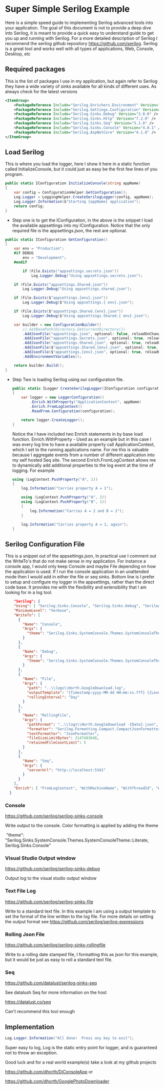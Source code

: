 # Super Simple Serilog Example

Here is a simple speed guide to implementing Serilog advanced tools into your application.  The goal of this document is not to provide a deep dive into Serilog, it is meant to provide a quick easy to understand guide to get you up and running with Serilog. For a more detailed description of Serilog I recommend the serilog github repository https://github.com/serilog. Serilog is a great tool and works well with all types of applications, Web, Console, Desktop, etc



## Required packages

This is the list of packages I use in my application, but again refer to Serilog they have a wide variety of sinks available for all kinds of different uses.  As always check for the latest versions

```xml
<ItemGroup>
    <PackageReference Include="Serilog.Enrichers.Environment" Version="2.2.0" />
    <PackageReference Include="Serilog.Settings.Configuration" Version="3.3.0" />
    <PackageReference Include="Serilog.Sinks.Debug" Version="2.0.0" />
    <PackageReference Include="Serilog.Sinks.Http" Version="7.2.0" />
    <PackageReference Include="Serilog.Sinks.Seq" Version="5.1.0" />
    <PackageReference Include="Serilog.Sinks.Console" Version="4.0.1" />
    <PackageReference Include="Serilog.AspNetCore" Version="4.1.0" />
</ItemGroup>
```





## Load Serilog

This is where you load the logger, here I show it here in a static function called InitializeConsole, but it could just as easy be the first few lines of you program.  

```c#
public static IConfiguration InitializeConsole(string appName)
{
    var config = ConfigurationHelper.GetConfiguration();
    Log.Logger = LoggingHelper.CreateSerilogLogger(config, appName);
    Log.Logger.Information($"Starting {appName} application");
    return config;
}
```



- Step one is to get the IConfiguration, in the  above is the snippet I load the available appsettings into my IConfiguration.  Notice that the only required file is the appsettings.json, the rest are optional.  

```c#
public static IConfiguration GetConfiguration()
{
    var env = "Production";
    #if DEBUG
        env = "Development";
    #endif

        if (File.Exists("appsettings.secrets.json"))
            Log.Logger.Debug("Using appsettings.secrets.json");

    if (File.Exists("appsettings.Shared.json"))
        Log.Logger.Debug("Using appsettings.shared.json");

    if (File.Exists($"appsettings.{env}.json"))
        Log.Logger.Debug($"Using appsettings.{ env}.json");

    if (File.Exists($"appsettings.Shared.{env}.json"))
        Log.Logger.Debug($"Using appsettings.Shared.{ env}.json");

    var builder = new ConfigurationBuilder()
        //.SetBasePath(Directory.GetCurrentDirectory())
        .AddJsonFile("appsettings.json", optional: false, reloadOnChange: true)
        .AddJsonFile("appsettings.Secrets.json", optional: true, reloadOnChange: true)
        .AddJsonFile("appsettings.Shared.json", optional: true, reloadOnChange: true)
        .AddJsonFile($"appsettings.Shared.{env}.json", optional: true, reloadOnChange: true)
        .AddJsonFile($"appsettings.{env}.json", optional: true, reloadOnChange: true)
        .AddEnvironmentVariables();

    return builder.Build();
}

```





- Step Two is loading Serilog using our configuration file.  

  ```c#
  public static ILogger CreateSerilogLogger(IConfiguration configuration, string appName)
  {
      var logger = new LoggerConfiguration()
          .Enrich.WithProperty("ApplicationContext", appName)
          .Enrich.FromLogContext()
          .ReadFrom.Configuration(configuration);
  
      return logger.CreateLogger();
  }
  ```

  

  Notice the I have included two Enrich statements in by base load function.  Enrich.WithProperty - Used as an example but in this case I was every log line to have a available property call ApplicationContext, which I set to the running applications name.  For me this is valuable because I aggregate events from a number of different application into my self hosted Seq site.  The second Enrich.FromLogContext allows me to dynamically add additional properties to the log event at the time of logging.  For example

  ```C#
  using (LogContext.PushProperty("A", 1))
  {
      log.Information("Carries property A = 1");
  
      using (LogContext.PushProperty("A", 2))
      using (LogContext.PushProperty("B", 1))
      {
          log.Information("Carries A = 2 and B = 1");
      }
  
      log.Information("Carries property A = 1, again");
  }
  ```

  





## Serilog Configuration File

This is a snippet out of the appsettings.json, In practical use I comment out the  WriteTo's that do not make sense in my application.  For instance a console app, I would only keep Console and maybe File depending on how the application is used.  If I run the console application in an unattended mode then I would add in either the file or seq sinks.  Bottom line is I prefer to setup and configure my logger in the appsettings, rather than the direct code base.  It provides me with the flexibility and extensibility that I am looking for in a log tool.

```json
    "Serilog": {
    "Using": [ "Serilog.Sinks.Console", "Serilog.Sinks.Debug", "Serilog.Sinks.File", "Serilog.Sinks.RollingFile" ],
    "MinimumLevel": "Verbose",
    "WriteTo": [
      {
        "Name": "Console",
        "Args": {
          "theme": "Serilog.Sinks.SystemConsole.Themes.SystemConsoleTheme::Literate, Serilog.Sinks.Console"
        }
      },
      {
        "Name": "Debug",
        "Args": {
          "theme": "Serilog.Sinks.SystemConsole.Themes.SystemConsoleTheme::Literate, Serilog.Sinks.Console"
        }
      },
      {
        "Name": "File",
        "Args": {
          "path": "..\\logs\\Horth.GoogleDownload.log",
          "outputTemplate": "{Timestamp:yyyy-MM-dd HH:mm:ss.fff} [{Level}] {Message}{NewLine}{Exception}",
          "rollingInterval": "Day"
        }
      },
      {
        "Name": "RollingFile",
        "Args": {
          "pathFormat": "..\\logs\\Horth.GoogleDownload -{Date}.json",
          "formatter": "Serilog.Formatting.Compact.CompactJsonFormatter, Serilog.Formatting.Compact",
          "textFormatter": "JsonFormatter",
          "fileSizeLimitBytes": 2147483648,
          "retainedFileCountLimit": 5
        }
      },
      {
        "Name": "Seq",
        "Args": {
          "serverUrl": "http://localhost:5341"
        }
      }
    ],
    "Enrich": [ "FromLogContext", "WithMachineName", "WithThreadId", "WithExceptionDetails" ]
  }

```



### Console

https://github.com/serilog/serilog-sinks-console

Write output to the console.  Color formatting is applied by adding the theme 

​        "theme": "Serilog.Sinks.SystemConsole.Themes.SystemConsoleTheme::Literate, Serilog.Sinks.Console"



### Visual Studio Output window

https://github.com/serilog/serilog-sinks-debug

Output log to the visual studio output window



### Text File Log

https://github.com/serilog/serilog-sinks-file

Write to a standard text file. In this example  I am using a output template to set the format of the line written to the log file. For more details on setting the output format see https://github.com/serilog/serilog-expressions



### Rolling Json File

https://github.com/serilog/serilog-sinks-rollingfile

Write to a rolling date stamped file, I formatting this as json for this example, but it would be just as easy to roll a standard text file.



### Seq

https://github.com/datalust/serilog-sinks-seq



See datalush Seq for more information on the host

https://datalust.co/seq

Can't recommend this tool enough





## Implementation

```c#
Log.Logger.Information("All done!  Press any key to exit");
```

Super easy to log, Log is the static entry point for logger, and is guaranteed not to throw an exception. 



Good luck and for a real world example(s) take a look at my github projects

https://github.com/dhorth/DiConsoleApp or 

https://github.com/dhorth/GooglePhotoDownloader